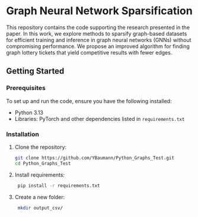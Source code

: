 # Graph Neural Network Sparsification

This repository contains the code supporting the research presented in the paper. In this work, we explore methods to sparsify graph-based datasets for efficient training and inference in graph neural networks (GNNs) without compromising performance. We propose an improved algorithm for finding graph lottery tickets that yield competitive results with fewer edges.

## Getting Started

### Prerequisites

To set up and run the code, ensure you have the following installed:
- Python 3.13
- Libraries: PyTorch and other dependencies listed in `requirements.txt`

### Installation

1. Clone the repository:
   ```bash
   git clone https://github.com/YBaumann/Python_Graphs_Test.git
   cd Python_Graphs_Test
   ```
2. Install requirements:
   ```bash
    pip install -r requirements.txt
   ```
3. Create a new folder:
   ```bash
    mkdir output_csv/
   ```
   
